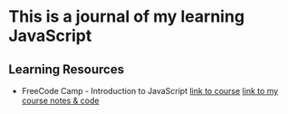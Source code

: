 # This is a journal of my learning JavaScript

## Learning Resources 
* FreeCode Camp - Introduction to JavaScript
[link to course](#)
[link to my course notes & code](#)
